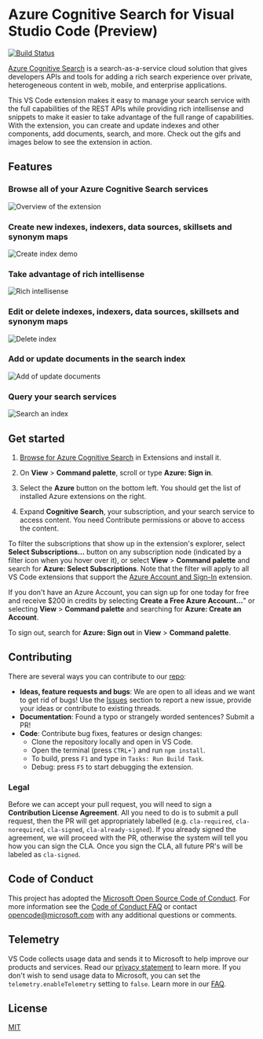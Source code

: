 # Azure Cognitive Search for Visual Studio Code (Preview)

[![Build Status](https://delegenz.visualstudio.com/vs-code-pipelines/_apis/build/status/microsoft.vscode-azurecognitivesearch?branchName=master)](https://delegenz.visualstudio.com/vs-code-pipelines/_build/latest?definitionId=6&branchName=master)

[Azure Cognitive Search](https://docs.microsoft.com/azure/search/search-what-is-azure-search) is a search-as-a-service cloud solution that gives developers APIs and tools for adding a rich search experience over private, heterogeneous content in web, mobile, and enterprise applications.

This VS Code extension makes it easy to manage your search service with the full capabilities of the REST APIs while providing rich intellisense and snippets to make it easier to take advantage of the full range of capabilities. With the extension, you can create and update indexes and other components, add documents, search, and more. Check out the gifs and images below to see the extension in action.

## Features

### Browse all of your Azure Cognitive Search services

![Overview of the extension](resources/overview.png)

### Create new indexes, indexers, data sources, skillsets and synonym maps

![Create index demo](resources/create-index.gif)

### Take advantage of rich intellisense

![Rich intellisense](resources/intellisense.gif)

### Edit or delete indexes, indexers, data sources, skillsets and synonym maps

![Delete index](resources/delete-index.gif)

### Add or update documents in the search index

![Add of update documents](resources/add-document.gif)

### Query your search services

![Search an index](resources/search.gif)

## Get started

1. [Browse for Azure Cognitive Search](https://code.visualstudio.com/docs/editor/extension-gallery#_browse-for-extensions) in Extensions and install it.

1. On **View** > **Command palette**, scroll or type **Azure: Sign in**.

1. Select the  **Azure** button on the bottom left. You should get the list of installed Azure extensions on the right.

1. Expand **Cognitive Search**, your subscription, and your search service to access content. You need Contribute permissions or above to access the content.

To filter the subscriptions that show up in the extension's explorer, select **Select Subscriptions...** button on any subscription node (indicated by a filter icon when you hover over it), or select **View** > **Command palette** and search for **Azure: Select Subscriptions**. Note that the filter will apply to all VS Code extensions that support the [Azure Account and Sign-In](https://github.com/Microsoft/vscode-azure-account) extension.

If you don't have an Azure Account, you can sign up for one today for free and receive $200 in credits by selecting **Create a Free Azure Account...**" or selecting **View** > **Command palette** and searching for **Azure: Create an Account**.

To sign out, search for **Azure: Sign out** in **View** > **Command palette**.

## Contributing

There are several ways you can contribute to our [repo](https://github.com/dereklegenzoff/vscode-azuresearch):

* **Ideas, feature requests and bugs**: We are open to all ideas and we want to get rid of bugs! Use the [Issues](https://github.com/Microsoft/vscode-azurestorage/issues) section to report a new issue, provide your ideas or contribute to existing threads.
* **Documentation**: Found a typo or strangely worded sentences? Submit a PR!
* **Code**: Contribute bug fixes, features or design changes:
  * Clone the repository locally and open in VS Code.
  * Open the terminal (press `CTRL+`\`) and run `npm install`.
  * To build, press `F1` and type in `Tasks: Run Build Task`.
  * Debug: press `F5` to start debugging the extension.

### Legal

Before we can accept your pull request, you will need to sign a **Contribution License Agreement**. All you need to do is to submit a pull request, then the PR will get appropriately labelled (e.g. `cla-required`, `cla-norequired`, `cla-signed`, `cla-already-signed`). If you already signed the agreement, we will proceed with the PR, otherwise the system will tell you how you can sign the CLA. Once you sign the CLA, all future PR's will be labeled as `cla-signed`.

## Code of Conduct

This project has adopted the [Microsoft Open Source Code of Conduct](https://opensource.microsoft.com/codeofconduct/). For more information see the [Code of Conduct FAQ](https://opensource.microsoft.com/codeofconduct/faq/) or contact [opencode@microsoft.com](mailto:opencode@microsoft.com) with any additional questions or comments.

## Telemetry

VS Code collects usage data and sends it to Microsoft to help improve our products and services. Read our [privacy statement](https://go.microsoft.com/fwlink/?LinkID=528096&clcid=0x409) to learn more. If you don't wish to send usage data to Microsoft, you can set the `telemetry.enableTelemetry` setting to `false`. Learn more in our [FAQ](https://code.visualstudio.com/docs/supporting/faq#_how-to-disable-telemetry-reporting).

## License

[MIT](LICENSE.md)

